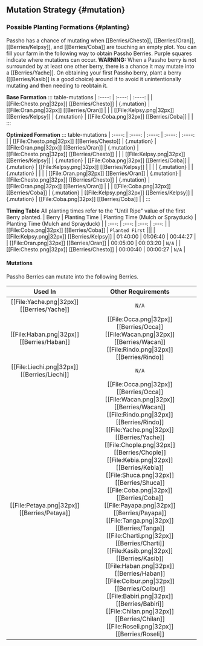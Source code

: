 ## Mutation Strategy {#mutation}

### Possible Planting Formations {#planting}

Passho has a chance of mutating when [[Berries/Chesto]], [[Berries/Oran]], [[Berries/Kelpsy]], and [[Berries/Coba]] are touching an empty plot. You can fill your farm in the following way to obtain Passho Berries. Purple squares indicate where mutations can occur.
**WARNING:** When a Passho berry is not surrounded by at least one other berry, there is a chance it may mutate into a [[Berries/Yache]]. On obtaining your first Passho berry, plant a berry ([[Berries/Kasib]] is a good choice) around it to avoid it unintentionally mutating and then needing to reobtain it.

**Base Formation**
::: table-mutations
| :----: | :----: | :----: |
| [[File:Chesto.png\|32px]] [[Berries/Chesto]] | {.mutation} | [[File:Oran.png\|32px]] [[Berries/Oran]] | |
| [[File:Kelpsy.png\|32px]] [[Berries/Kelpsy]] | {.mutation} | [[File:Coba.png\|32px]] [[Berries/Coba]] | |
:::

**Optimized Formation**
::: table-mutations
| :----: | :----: | :----: | :----: | :----: |
| [[File:Chesto.png\|32px]] [[Berries/Chesto]] | {.mutation} | [[File:Oran.png\|32px]] [[Berries/Oran]] | {.mutation} | [[File:Chesto.png\|32px]] [[Berries/Chesto]] | |
| [[File:Kelpsy.png\|32px]] [[Berries/Kelpsy]] | {.mutation} | [[File:Coba.png\|32px]] [[Berries/Coba]] | {.mutation} | [[File:Kelpsy.png\|32px]] [[Berries/Kelpsy]] | |
| | {.mutation} | | {.mutation} | | |
| [[File:Oran.png\|32px]] [[Berries/Oran]] | {.mutation} | [[File:Chesto.png\|32px]] [[Berries/Chesto]] | {.mutation} | [[File:Oran.png\|32px]] [[Berries/Oran]] | |
| [[File:Coba.png\|32px]] [[Berries/Coba]] | {.mutation} | [[File:Kelpsy.png\|32px]] [[Berries/Kelpsy]] | {.mutation} | [[File:Coba.png\|32px]] [[Berries/Coba]] | |
:::

**Timing Table**
All planting times refer to the "Until Ripe" value of the first Berry planted.
| Berry                                         | Planting Time | Planting Time (Mulch or Sprayduck)    | Planting Time (Mulch and Sprayduck)   |
| :---:                                         | :---:         | :---:                                 | :---:                                 |
| [[File:Coba.png\|32px]] [[Berries/Coba]]      | `Planted First` |||
| [[File:Kelpsy.png\|32px]] [[Berries/Kelpsy]]  | 01:40:00      | 01:06:40                              | 00:44:27                              |
| [[File:Oran.png\|32px]] [[Berries/Oran]]      | 00:05:00      | 00:03:20                              | `N/A`                                 |
| [[File:Chesto.png\|32px]] [[Berries/Chesto]]  | 00:00:40      | 00:00:27                              | `N/A`                                 |

#### Mutations
Passho Berries can mutate into the following Berries.

| Used In                                       | Other Requirements |
| :---:                                         | :---: |
| [[File:Yache.png\|32px]] [[Berries/Yache]]    | `N/A` |
| [[File:Haban.png\|32px]] [[Berries/Haban]]    | [[File:Occa.png\|32px]] [[Berries/Occa]] [[File:Wacan.png\|32px]] [[Berries/Wacan]] [[File:Rindo.png\|32px]] [[Berries/Rindo]] |
| [[File:Liechi.png\|32px]] [[Berries/Liechi]]  | `N/A` |
| [[File:Petaya.png\|32px]] [[Berries/Petaya]]  | [[File:Occa.png\|32px]] [[Berries/Occa]] [[File:Wacan.png\|32px]] [[Berries/Wacan]] [[File:Rindo.png\|32px]] [[Berries/Rindo]] [[File:Yache.png\|32px]] [[Berries/Yache]] [[File:Chople.png\|32px]] [[Berries/Chople]] [[File:Kebia.png\|32px]] [[Berries/Kebia]] [[File:Shuca.png\|32px]] [[Berries/Shuca]] [[File:Coba.png\|32px]] [[Berries/Coba]] [[File:Payapa.png\|32px]] [[Berries/Payapa]] [[File:Tanga.png\|32px]] [[Berries/Tanga]] [[File:Charti.png\|32px]] [[Berries/Charti]] [[File:Kasib.png\|32px]] [[Berries/Kasib]] [[File:Haban.png\|32px]] [[Berries/Haban]] [[File:Colbur.png\|32px]] [[Berries/Colbur]] [[File:Babiri.png\|32px]] [[Berries/Babiri]] [[File:Chilan.png\|32px]] [[Berries/Chilan]] [[File:Roseli.png\|32px]] [[Berries/Roseli]] |